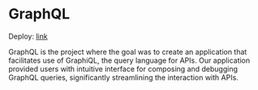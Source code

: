 # GraphQL
Deploy: [link](https://develop--lustrous-bubblegum-c1a4b3.netlify.app/)

GraphQL is the project where the goal was to create an application that facilitates use of GraphiQL, the query language for APIs. Our application provided users with intuitive interface for composing and debugging GraphQL queries, significantly streamlining the interaction with APIs.
